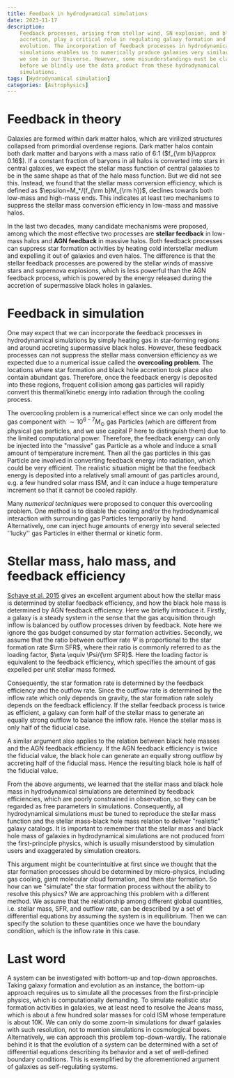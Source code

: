```yaml
---
title: Feedback in hydrodynamical simulations
date: 2023-11-17
description:
    Feedback processes, arising from stellar wind, SN explosion, and black hole
    accretion, play a critical role in regulating galaxy formation and
    evolution. The incorporation of feedback processes in hydrodynamical
    simulations enables us to numerically produce galaxies very similar to what
    we see in our Universe. However, some misunderstandings must be clarified
    before we blindly use the data product from these hydrodynamical
    simulations.
tags: [Hydrodynamical simulation]
categories: [Astrophysics]
---
```


# Feedback in theory

Galaxies are formed within dark matter halos, which are virilized structures
collapsed from primordial overdense regions. Dark matter halos contain both dark
matter and baryons with a mass ratio of 6:1 ($f_{\rm b}\approx 0.16$). If a
constant fraction of baryons in all halos is converted into stars in central
galaxies, we expect the stellar mass function of central galaxies to be in the
same shape as that of the halo mass function. But we did not see this. Instead,
we found that the stellar mass conversion efficiency, which is defined as
$\epsilon=M_*/(f_{\rm b}M_{\rm h})$, declines towards both low-mass and
high-mass ends. This indicates at least two mechanisms to suppress the stellar
mass conversion efficiency in low-mass and massive halos.

In the last two decades, many candidate mechanisms were proposed, among which
the most effective two processes are **stellar feedback** in low-mass halos and
**AGN feedback** in massive halos. Both feedback processes can suppress star
formation activities by heating cold interstellar medium and expelling it out of
galaxies and even halos. The difference is that the stellar feedback processes
are powered by the stellar winds of massive stars and supernova explosions,
which is less powerful than the AGN feedback process, which is powered by the
energy released during the accretion of supermassive black holes in galaxies.

# Feedback in simulation

One may expect that we can incorporate the feedback processes in hydrodynamical
simulations by simply heating gas in star-forming regions and around accreting
supermassive black holes. However, these feedback processes can not suppress the
stellar mass conversion efficiency as we expected due to a numerical issue
called the **overcooling problem**. The locations where star formation and black
hole accretion took place also contain abundant gas. Therefore, once the
feedback energy is deposited into these regions, frequent collision among gas
particles will rapidly convert this thermal/kinetic energy into radiation
through the cooling process.

The overcooling problem is a numerical effect since we can only model the gas
component with $\sim 10^{6-7}M_\odot$ gas Particles (which are different from
physical gas particles, and we use capital P here to distinguish them) due to
the limited computational power. Therefore, the feedback energy can only be
injected into the "massive" gas Particle as a whole and induce a small amount of
temperature increment. Then all the gas particles in this gas Particle are
involved in converting feedback energy into radiation, which could be very
efficient. The realistic situation might be that the feedback energy is
deposited into a relatively small amount of gas particles around, e.g. a few
hundred solar mass ISM, and it can induce a huge temperature increment so that
it cannot be cooled rapidly.

Many _numerical techniques_ were proposed to conquer this overcooling problem.
One method is to disable the cooling and/or the hydrodynamical interaction with
surrounding gas Particles temporarily by hand. Alternatively, one can inject
huge amounts of energy into several selected ''lucky'' gas Particles in either
thermal or kinetic form.

# Stellar mass, halo mass, and feedback efficiency

[Schaye et al. 2015](https://arxiv.org/abs/1407.7040) gives an excellent
argument about how the stellar mass is determined by stellar feedback
efficiency, and how the black hole mass is determined by AGN feedback
efficiency. Here we briefly introduce it. Firstly, a galaxy is a steady system
in the sense that the gas acquisition through inflow is balanced by outflow
processes driven by feedback. Note here we ignore the gas budget consumed by
star formation activities. Secondly, we assume that the ratio between outflow
rate $\Psi$ is proportional to the star formation rate $\rm SFR$, where their
ratio is commonly referred to as the loading factor,
$\eta \equiv \Psi/{\rm SFR}$. Here the loading factor is equivalent to the
feedback efficiency, which specifies the amount of gas expelled per unit stellar
mass formed.

Consequently, the star formation rate is determined by the feedback efficiency
and the outflow rate. Since the outflow rate is determined by the inflow rate
which only depends on gravity, the star formation rate solely depends on the
feedback efficiency. If the stellar feedback process is twice as efficient, a
galaxy can form half of the stellar mass to generate an equally strong outflow
to balance the inflow rate. Hence the stellar mass is only half of the fiducial
case.

A similar argument also applies to the relation between black hole masses and
the AGN feedback efficiency. If the AGN feedback efficiency is twice the
fiducial value, the black hole can generate an equally strong outflow by
accreting half of the fiducial mass. Hence the resulting black hole is half of
the fiducial value.

From the above arguments, we learned that the stellar mass and black hole mass
in hydrodynamical simulations are determined by feedback efficiencies, which are
poorly constrained in observation, so they can be regarded as free parameters in
simulations. Consequently, all hydrodynamical simulations must be tuned to
reproduce the stellar mass function and the stellar mass-black hole mass
relation to deliver "realistic" galaxy catalogs. It is important to remember
that the stellar mass and black hole mass of galaxies in hydrodynamical
simulations are not produced from the first-principle physics, which is usually
misunderstood by simulation users and exaggerated by simulation creators.

This argument might be counterintuitive at first since we thought that the star
formation processes should be determined by micro-physics, including gas
cooling, giant molecular cloud formation, and then star formation. So how can we
"simulate" the star formation process without the ability to resolve this
physics? We are approaching this problem with a different method. We assume that
the relationship among different global quantities, i.e. stellar mass, SFR, and
outflow rate, can be described by a set of differential equations by assuming
the system is in equilibrium. Then we can specify the solution to these
quantities once we have the boundary condition, which is the inflow rate in this
case.

# Last word

A system can be investigated with bottom-up and top-down approaches. Taking
galaxy formation and evolution as an instance, the bottom-up approach requires
us to simulate all the processes from the first-principle physics, which is
computationally demanding. To simulate realistic star formation activities in
galaxies, we at least need to resolve the Jeans mass, which is about a few
hundred solar masses for cold ISM whose temperature is about 10K. We can only do
some zoom-in simulations for dwarf galaxies with such resolution, not to mention
simulations in cosmological boxes. Alternatively, we can approach this problem
top-down-wardly. The rationale behind it is that the evolution of a system can
be determined with a set of differential equations describing its behavior and a
set of well-defined boundary conditions. This is exemplified by the
aforementioned argument of galaxies as self-regulating systems.
